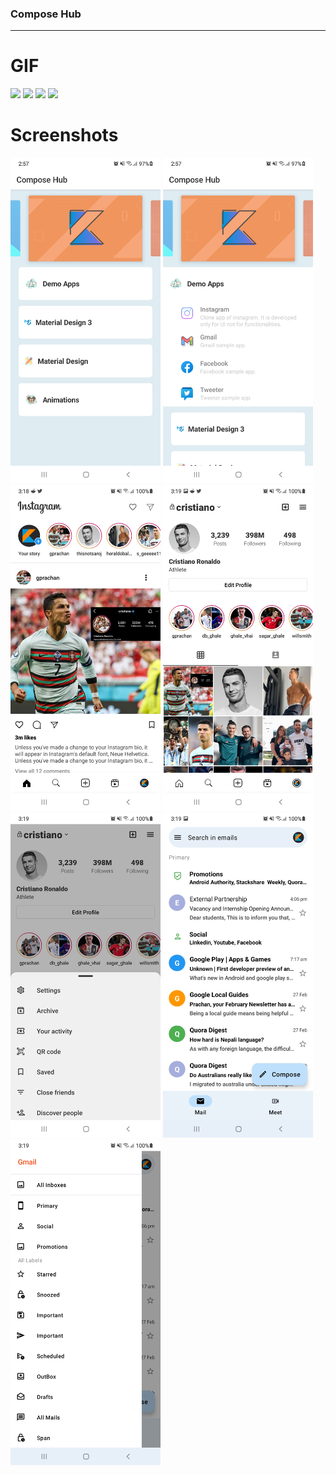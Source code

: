 ### Compose Hub
---

# GIF

<p float="left">
<img src="https://github.com/ghaleprachan/jetpack-compose-hub/blob/develop/arts/gifs/dashboard.gif?raw=true" width="240" height="auto">
<img src="https://github.com/ghaleprachan/jetpack-compose-hub/blob/develop/arts/gifs/insta-home.gif?raw=true" width="240" height="auto">
<img src="https://github.com/ghaleprachan/jetpack-compose-hub/blob/develop/arts/gifs/insta-profile.gif?raw=true" width="240" height="auto">
<img src="https://github.com/ghaleprachan/jetpack-compose-hub/blob/develop/arts/gifs/mail-home.gif?raw=true" width="240" height="auto">
</p>

# Screenshots

<p float="left">
<img src="https://github.com/ghaleprachan/jetpack-compose-hub/blob/develop/arts/ss/dashboard.jpg?raw=true" width="240" height="auto">
<img src="https://github.com/ghaleprachan/jetpack-compose-hub/blob/develop/arts/ss/dashboard-expanded.jpg?raw=true" width="240" height="auto">
<img src="https://github.com/ghaleprachan/jetpack-compose-hub/blob/develop/arts/ss/insta-home.jpg?raw=true" width="240" height="auto">
<img src="https://github.com/ghaleprachan/jetpack-compose-hub/blob/develop/arts/ss/insta-profile.jpg?raw=true" width="240" height="auto">
<img src="https://github.com/ghaleprachan/jetpack-compose-hub/blob/develop/arts/ss/insta-bottomsheet.jpg?raw=true" width="240" height="auto">
<img src="https://github.com/ghaleprachan/jetpack-compose-hub/blob/develop/arts/ss/mail-home.jpg?raw=true" width="240" height="auto">
<img src="https://github.com/ghaleprachan/jetpack-compose-hub/blob/develop/arts/ss/mail-drawer.jpg?raw=true" width="240" height="auto">
</p>
